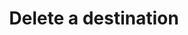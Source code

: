 ---
# -------------------------- #
#      ENDPOINT DETAILS      #
# -------------------------- #

content-type: "api-endpoint"
endpoint: "destinations"
key: "delete-a-destination"
version: "4"


# -------------------------- #
#       METHOD DETAILS       #
# -------------------------- #

title: "Delete a destination"
method: "delete"
short-url: |
  /v{{ endpoint.version }}{{ object.endpoint-url }}/{id}
full-url: |
  {{ api.base-url }}{{ endpoint.short-url | flatify }}

short: "{{ api.core-objects.destinations.delete.description }}"
description: "{{ api.core-objects.destinations.delete.description | flatify }}"


# -------------------------- #
#       METHOD ARGUMENTS     #
# -------------------------- #

arguments:
  - name: "id"
    required: true
    type: "path parameter"
    description: "A path parameter corresponding to the unique ID of the destination to be deleted."
    example-value: |
      120406


# -------------------------- #
#           RETURNS          #
# -------------------------- #

returns: |
  If successful, the API will return a status of <code class="api success">200 OK</code> and an empty body.


# ------------------------------ #
#   EXAMPLE REQUEST & RESPONSES  #
# ------------------------------ #

examples:
  - type: "Request"
    language: "json"
    code: |
      {% assign right-bracket = "}" %}
      curl -X {{ endpoint.method | upcase }} {{ endpoint.full-url | flatify | replace: "{id","86741" | remove: right-bracket | strip_newlines }}
           -H "Authorization: Bearer <ACCESS_TOKEN>" 
           -H "Content-Type: application/json"

  - type: "Response"
    language: "json"
    code: |
      {}

  - type: "Errors"
---